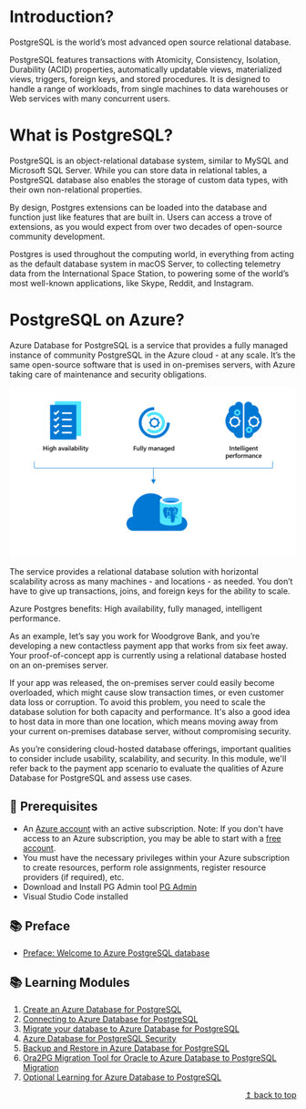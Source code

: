 
# Introduction?
PostgreSQL is the world’s most advanced open source relational database.

PostgreSQL features transactions with Atomicity, Consistency, Isolation, Durability (ACID) properties, automatically updatable views, materialized views, triggers, foreign keys, and stored procedures. It is designed to handle a range of workloads, from single machines to data warehouses or Web services with many concurrent users.

# What is PostgreSQL?
PostgreSQL is an object-relational database system, similar to MySQL and Microsoft SQL Server. While you can store data in relational tables, a PostgreSQL database also enables the storage of custom data types, with their own non-relational properties.

By design, Postgres extensions can be loaded into the database and function just like features that are built in. Users can access a trove of extensions, as you would expect from over two decades of open-source community development.

Postgres is used throughout the computing world, in everything from acting as the default database system in macOS Server, to collecting telemetry data from the International Space Station, to powering some of the world’s most well-known applications, like Skype, Reddit, and Instagram.

# PostgreSQL on Azure?

Azure Database for PostgreSQL is a service that provides a fully managed instance of community PostgreSQL in the Azure cloud - at any scale. It’s the same open-source software that is used in on-premises servers, with Azure taking care of maintenance and security obligations.

![AzurePG](/modules/module01/image/1a-azure-postgres-benefits.png)


The service provides a relational database solution with horizontal scalability across as many machines - and locations - as needed. You don’t have to give up transactions, joins, and foreign keys for the ability to scale.

Azure Postgres benefits: High availability, fully managed, intelligent performance.

As an example, let’s say you work for Woodgrove Bank, and you’re developing a new contactless payment app that works from six feet away. Your proof-of-concept app is currently using a relational database hosted on an on-premises server.

If your app was released, the on-premises server could easily become overloaded, which might cause slow transaction times, or even customer data loss or corruption. To avoid this problem, you need to scale the database solution for both capacity and performance. It's also a good idea to host data in more than one location, which means moving away from your current on-premises database server, without compromising security.

As you’re considering cloud-hosted database offerings, important qualities to consider include usability, scalability, and security. In this module, we'll refer back to the payment app scenario to evaluate the qualities of Azure Database for PostgreSQL and assess use cases.

## :thinking: Prerequisites

* An [Azure account](https://azure.microsoft.com/free/) with an active subscription. Note: If you don't have access to an Azure subscription, you may be able to start with a [free account](https://www.azure.com/free).
* You must have the necessary privileges within your Azure subscription to create resources, perform role assignments, register resource providers (if required), etc.
* Download and Install PG Admin tool [ PG Admin](https://www.pgadmin.org/download/pgadmin-4-windows/)
* Visual Studio Code installed

## :books: Preface

* [Preface: Welcome to Azure PostgreSQL database](modules/module01/AzurePG.md)

## :books: Learning Modules

1. [Create an Azure Database for PostgreSQL](./modules/module01/CreateAzurePostGresql.md)
2. [Connecting to Azure Database for PostgreSQL](./modules/module01/ConnectPGUsingpsql.md)
3. [Migrate your database to Azure Database for PostgreSQL](./modules/module02/how-to-migrate-using-dump-and-restore.md)
4. [Azure Database for PostgreSQL Security](./modules/module02a/secureAzurePG.md)
5. [Backup and Restore in Azure Database for PostgreSQL](./modules/module03/concepts-backup-restore.md)
6. [Ora2PG Migration Tool for Oracle to Azure Database to PostgreSQL Migration](./modules/module06/Ora2PG.md)
7. [Optional Learning for Azure Database to PostgreSQL](./modules/module07/optional.md)


<div align="right"><a href="#microsoft-AzurePostGreSQL-workshop">↥ back to top</a></div>
